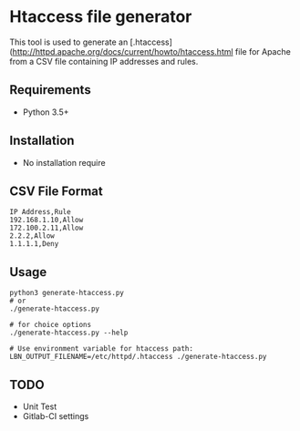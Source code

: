 # Htaccess file generator

This tool is used to generate an [.htaccess](http://httpd.apache.org/docs/current/howto/htaccess.html file for Apache from a CSV file containing IP addresses and rules.

## Requirements

- Python 3.5+

## Installation

- No installation require

## CSV File Format

```csv
IP Address,Rule
192.168.1.10,Allow
172.100.2.11,Allow
2.2.2,Allow
1.1.1.1,Deny
```

## Usage

```shell
python3 generate-htaccess.py
# or
./generate-htaccess.py

# for choice options
./generate-htaccess.py --help

# Use environment variable for htaccess path:
LBN_OUTPUT_FILENAME=/etc/httpd/.htaccess ./generate-htaccess.py
```

## TODO

- Unit Test
- Gitlab-CI settings
